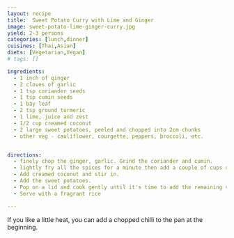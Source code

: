 ```yaml
---
layout: recipe
title:  Sweet Potato Curry with Lime and Ginger
image: sweet-potato-lime-ginger-curry.jpg
yield: 2-3 persons
categories: [lunch,dinner]
cuisines: [Thai,Asian]
diets: [Vegetarian,Vegan]
# tags: []

ingredients:
  - 1 inch of ginger
  - 2 cloves of garlic
  - 1 tsp coriander seeds
  - 1 tsp cumin seeds
  - 1 bay leaf
  - 2 tsp ground turmeric
  - 1 lime, juice and zest
  - 1/2 cup creamed coconut
  - 2 large sweet potatoes, peeled and chopped into 2cm chunks
  - other veg - cauliflower, courgette, peppers, broccoli, etc.


directions:
  - finely chop the ginger, garlic. Grind the coriander and cumin.
  - lightly fry all the spices for a minute then add a couple of cups of water, the zest and juice.
  - Add creamed coconut and stir in.
  - Add the sweet potatoes.
  - Pop on a lid and cook gently until it's time to add the remaining veg, depending on how long they take.
  - Serve with a fragrant rice

---
```


If you like a little heat, you can add a chopped chilli  to the pan at the beginning.

